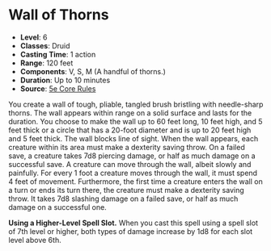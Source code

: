 # Wall of Thorns

- **Level**: 6
- **Classes**: Druid
- **Casting Time**: 1 action
- **Range**: 120 feet
- **Components**: V, S, M (A handful of thorns.)
- **Duration**: Up to 10 minutes
- **Source**: [5e Core Rules](http://dnd.wizards.com/articles/features/systems-reference-document-srd)

You create a wall of tough, pliable, tangled brush bristling with needle-sharp thorns. The wall appears within range on a solid surface and lasts for the duration. You choose to make the wall up to 60 feet long, 10 feet high, and 5 feet thick or a circle that has a 20-foot diameter and is up to 20 feet high and 5 feet thick. The wall blocks line of sight. When the wall appears, each creature within its area must make a dexterity saving throw. On a failed save, a creature takes 7d8 piercing damage, or half as much damage on a successful save. A creature can move through the wall, albeit slowly and painfully. For every 1 foot a creature moves through the wall, it must spend 4 feet of movement. Furthermore, the first time a creature enters the wall on a turn or ends its turn there, the creature must make a dexterity saving throw. It takes 7d8 slashing damage on a failed save, or half as much damage on a successful one.

**Using a Higher-Level Spell Slot.** When you cast this spell using a spell slot of 7th level or higher, both types of damage increase by 1d8 for each slot level above 6th.
